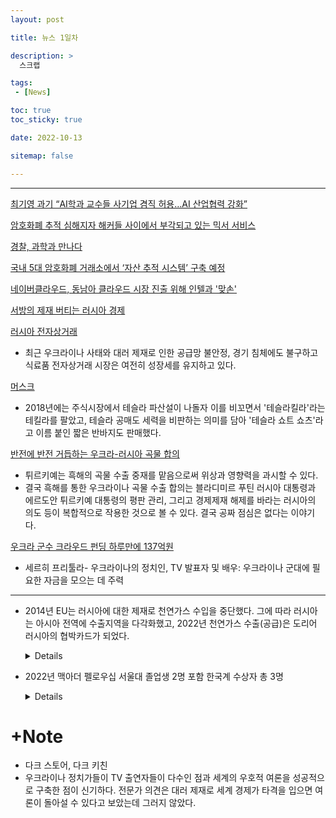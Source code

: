 ```yaml
---
layout: post

title: 뉴스 1일차

description: >
  스크랩

tags:
 - [News]

toc: true
toc_sticky: true

date: 2022-10-13

sitemap: false

---
```

---

[최기영 과기 “AI학과 교수들 사기업 겸직 허용…AI 산업협력 강화”](https://www.donga.com/news/article/all/20191101/98168255/1)

[암호화폐 추적 심해지자 해커들 사이에서 부각되고 있는 믹서 서비스](https://www.boannews.com/media/view.asp?idx=102535)

[경찰, 과학과 만나다](https://biz.chosun.com/topics/topics_social/2021/10/26/3RRMXX5SUBD4RLMH77JRWBBUGQ/)

[국내 5대 암호화폐 거래소에서 ‘자산 추적 시스템’ 구축 예정](http://coinpannews.com/asset-tracking-system-to-be-built-in-koreas-five-major-currency-exchanges/)

[네이버클라우드, 동남아 클라우드 시장 진출 위해 인텔과 '맞손'](https://www.bigkinds.or.kr/v2/news/newsDetailView.do?newsId=01100701.20221013090137001)

[서방의 제재 버티는 러시아 경제](https://builder.hufs.ac.kr/user/indexSub.action?codyMenuSeq=74907182&siteId=ruscis&menuType=T&uId=3&sortChar=A&menuFrame=left&linkUrl=3_1.html&mainFrame=right&dum=dum&boardId=111610651&page=1&command=view&boardSeq=162807972)

[러시아 전자상거래](https://dream.kotra.or.kr/kotranews/cms/news/actionKotraBoardDetail.do?pageNo=2&pagePerCnt=10&SITE_NO=3&MENU_ID=170&CONTENTS_NO=1&bbsGbn=01&bbsSn=243%2C403%2C257%2C254&pNttSn=196447&recordCountPerPage=10&viewType=&pStartDt=&pEndDt=&sSearchVal=&pRegnCd=03&pNatCd=&pKbcCd=&pIndustCd=&pHsCode=&pHsCodeNm=&pHsCdType=&sSearchVal=)
- 최근 우크라이나 사태와 대러 제재로 인한 공급망 불안정, 경기 침체에도 불구하고 식료품 전자상거래 시장은 여전히 성장세를 유지하고 있다. 


[머스크](https://www.yna.co.kr/view/AKR20221013004700075?section=international/all&site=hot_news_view)
- 2018년에는 주식시장에서 테슬라 파산설이 나돌자 이를 비꼬면서 '테슬라킬라'라는 테킬라를 팔았고, 테슬라 공매도 세력을 비판하는 의미를 담아 '테슬라 쇼트 쇼츠'라고 이름 붙인 짧은 반바지도 판매했다.

[반전에 반전 거듭하는 우크라-러시아 곡물 합의](https://www.sisajournal.com/news/articleView.html?idxno=243142)
- 튀르키예는 흑해의 곡물 수출 중재를 맡음으로써 위상과 영향력을 과시할 수 있다.
- 결국 흑해를 통한 우크라이나 곡물 수출 합의는 블라디미르 푸틴 러시아 대통령과 에르도안 튀르키예 대통령의 평판 관리, 그리고 경제제재 해제를 바라는 러시아의 의도 등이 복합적으로 작용한 것으로 볼 수 있다. 결국 공짜 점심은 없다는 이야기다. 

[우크라 군수 크라우드 펀딩 하루만에 137억원](https://www.yna.co.kr/view/AKR20221013040400009?section=international/all&site=hot_news_view)
- 세르히 프리툴라- 우크라이나의 정치인, TV 발표자 및 배우: 우크라이나 군대에 필요한 자금을 모으는 데 주력

---

- 2014년 EU는 러시아에 대한 제재로 천연가스 수입을 중단했다. 그에 따라 러시아는 아시아 전역에 수출지역을 다각화했고, 2022년 천연가스 수출(공급)은 도리어 러시아의 협박카드가 되었다.
    <details markdown="1">

    >유럽연합(EU)은 지난 2014년 러시아의 우크라이나 분쟁 개입과 크림반도 병합 이후, 러시아에 대한 제재를 강화하고 있다. 러시아의 최대 천연가스 수출국은 EU이며, 러시아는 EU의 제재에 대응하여 천연가스 수출지역을 다각화하려고 하고 있다.

    >2014년 EU의 對 러시아 제재 이후, 에너지산업 의존도가 높은 러시아 경제에 러시아의 가장 중요한 수출시장인 EU에서의 제재와 EU 차원에서 진행된 러시아 에너지원에 대한 의존도 감축 정책

    >EU의 제재 이후, 러시아는 돌파구를 마련하기 위해서 중국과 에너지 협력을 강화하고 있다. 러시아의 북극권 천연가스 개발사업인 야말(Yamal) LNG 사업에서, EU 제재로 인해 야말 LNG 사업의 대주주인 노바텍의 자금조달 문제가 발생하였고, 이에 대한 돌파구로 노바텍은 중국개발은행과 중국수출입은행등으로부터 자금 조달 

    ~~동북아시아 국가들과 유럽시장 외에 천연가스 수출시장을 다변화해야 하는 러시아의 이해가 상호 부합하기 때문에 러시아와 동북아시아 국가들 간의 천연가스 협력~~

    ~~중국은 과거 중동 국가에 대한 에너지자원 의존 비중이 높았다. 그리고 중동에서 수입되는 원유와 천연가스는 말라카해협을 통과해서 중국으로 수송되었다. 그러나 말라카 해협이 미국 영향력 아래에 있는 지역이기 때문에 중국은 에너지 안보가 미국으로부터 위협받을 수 있는 상황을 극복하려고 하였다. 이러한 이유로 중국은 미얀마를 가로지르는 파이프라인(중국-미얀마 라인)을 건설하여, 2013년부터 중국은 미얀마를 거쳐서 오는 이 파이프라인을 통해 원유와 천연가스를 공급받기 시작~~ [출처](https://www.emerics.org:446/issueDetail.es?brdctsNo=262453&mid=a10200000000&&search_option=&search_keyword=&search_year=&search_month=&search_tagkeyword=&systemcode=04&search_region=&search_area=1&currentPage=9&pageCnt=10)

    >드미트리 페스코프 러시아 크렘린궁(대통령실) 대변인은 이날 “독일과 영국 등 서방이 대(對)러 제재를 해제할 때까지 노르트스트림-1을 폐쇄할 것”이라며 “다른 기술적 이유는 없으며 현 사태의 책임은 제재를 남발한 서방에 있다”고 밝혔다. [출처](https://www.hankyung.com/finance/article/2022090654721)
</details>

- 2022년 맥아더 펠로우십 서울대 졸업생 2명 포함 한국계 수상자 총 3명
    <details>

    [10년 후 서울대의 위상은 어떻게 될까](https://www.donga.com/news/Opinion/article/all/20221011/115887407/1)

    [서울대 구성원 절반 이상 '향후 10년 위상 하락' 전망](https://www.mk.co.kr/news/society/view/2022/08/739052/)

    [맥아더 펠로우십](https://biz.chosun.com/science-chosun/science/2022/10/13/WOL5ZM4U75EEXOB6PMG4RHEVBM/?utm_source=naver&utm_medium=original&utm_campaign=biz)
    </details>


# +Note
- 다크 스토어, 다크 키친
- 우크라이나 정치가들이 TV 출연자들이 다수인 점과 세계의 우호적 여론을 성공적으로 구축한 점이 신기하다. 전문가 의견은 대러 제재로 세계 경제가 타격을 입으면 여론이 돌아설 수 있다고 보았는데 그러지 않았다.


